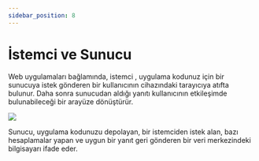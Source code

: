```yaml
---
sidebar_position: 8
---
```


# İstemci ve Sunucu

Web uygulamaları bağlamında, istemci , uygulama kodunuz için bir sunucuya istek gönderen bir kullanıcının cihazındaki tarayıcıya atıfta bulunur. Daha sonra sunucudan aldığı yanıtı kullanıcının etkileşimde bulunabileceği bir arayüze dönüştürür.

<img src="https://nextjs.org/static/images/learn/foundations/client-server.png"/>

Sunucu, uygulama kodunuzu depolayan, bir istemciden istek alan, bazı hesaplamalar yapan ve uygun bir yanıt geri gönderen bir veri merkezindeki bilgisayarı ifade eder.



